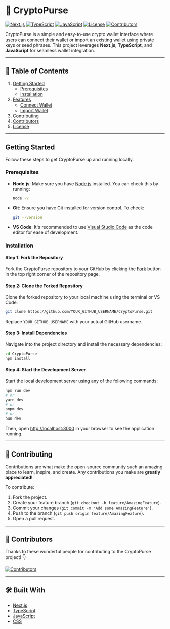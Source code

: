 # 👜 CryptoPurse

[![Next.js](https://img.shields.io/badge/Next.js-Framework-000000)](https://nextjs.org/)
[![TypeScript](https://img.shields.io/badge/TypeScript-Strict--Type-blue)](https://www.typescriptlang.org/)
[![JavaScript](https://img.shields.io/badge/JavaScript-Dynamic--Lang-yellow)](https://www.javascript.com/)
[![License](https://img.shields.io/github/license/AbhiDiva96/CryptoPurse)](https://github.com/AbhiDiva96/CryptoPurse/blob/main/LICENSE)
[![Contributors](https://img.shields.io/github/contributors/AbhiDiva96/CryptoPurse)](https://github.com/AbhiDiva96/CryptoPurse/graphs/contributors)

CryptoPurse is a simple and easy-to-use crypto wallet interface where users can connect their wallet or import an existing wallet using private keys or seed phrases. This project leverages **Next.js**, **TypeScript**, and **JavaScript** for seamless wallet integration.

---

## 📜 Table of Contents

1. [Getting Started](#getting-started)
   - [Prerequisites](#prerequisites)
   - [Installation](#installation)
2. [Features](#features)
   - [Connect Wallet](#connect-wallet)
   - [Import Wallet](#import-wallet)
3. [Contributing](#contributing)
4. [Contributors](#contributors)
5. [License](#license)

---

## Getting Started

Follow these steps to get CryptoPurse up and running locally.

### Prerequisites

- **Node.js**: Make sure you have [Node.js](https://nodejs.org/) installed. You can check this by running:
  
   ```bash
   node -v
   ```

- **Git**: Ensure you have Git installed for version control. To check:
  
   ```bash
   git --version
   ```

- **VS Code**: It's recommended to use [Visual Studio Code](https://code.visualstudio.com/) as the code editor for ease of development.

### Installation

#### Step 1: Fork the Repository

Fork the CryptoPurse repository to your GitHub by clicking the [Fork](https://github.com/AbhiDiva96/CryptoPurse) button in the top right corner of the repository page.

#### Step 2: Clone the Forked Repository

Clone the forked repository to your local machine using the terminal or VS Code:

```bash
git clone https://github.com/YOUR_GITHUB_USERNAME/CryptoPurse.git
```

Replace `YOUR_GITHUB_USERNAME` with your actual GitHub username.

#### Step 3: Install Dependencies

Navigate into the project directory and install the necessary dependencies:

```bash
cd CryptoPurse
npm install
```

#### Step 4: Start the Development Server

Start the local development server using any of the following commands:

```bash
npm run dev
# or
yarn dev
# or
pnpm dev
# or
bun dev
```

Then, open [http://localhost:3000](http://localhost:3000) in your browser to see the application running.

---

## 🤝 Contributing

Contributions are what make the open-source community such an amazing place to learn, inspire, and create. Any contributions you make are **greatly appreciated**!

To contribute:

1. Fork the project.
2. Create your feature branch (`git checkout -b feature/AmazingFeature`).
3. Commit your changes (`git commit -m 'Add some AmazingFeature'`).
4. Push to the branch (`git push origin feature/AmazingFeature`).
5. Open a pull request.

---

## 👥 Contributors

Thanks to these wonderful people for contributing to the CryptoPurse project! 👇

[![Contributors](https://contrib.rocks/image?repo=AbhiDiva96/CryptoPurse)](https://github.com/AbhiDiva96/CryptoPurse/graphs/contributors)

---

## 🛠️ Built With

- [Next.js](https://nextjs.org/)
- [TypeScript](https://www.typescriptlang.org/)
- [JavaScript](https://www.javascript.com/)
- [CSS](https://developer.mozilla.org/en-US/docs/Web/CSS)
